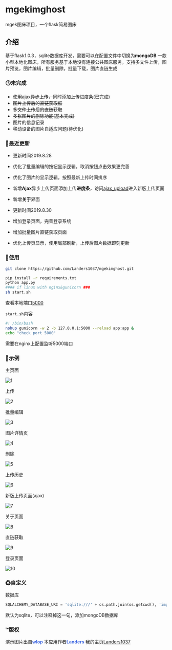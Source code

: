 # mgekimghost
mgek图床项目，一个flask简易图床

## 介绍

基于flask1.0.3，sqlite数据库开发，需要可以在配置文件中切换为**mongoDB**
一款小型本地化图床，所有服务基于本地没有连接公共图床服务，支持多文件上传，图片预览，图片编辑，批量删除，批量下载，图片直链生成

### 🕓未完成

- ~~使用ajax异步上传，同时添加上传进度条(已完成)~~
- ~~图片上传后的直链获取框~~
- ~~多文件上传后的直链获取~~
- ~~多张图片的删除功能(基本完成)~~
- 图片的信息记录
- 移动设备的图片自适应问题(待优化)

### 🚀最近更新

- 更新时间2019.8.28
- 优化了批量编辑的按钮显示逻辑，取消按钮点击效果更完善
- 优化了图片的显示逻辑，按照最新上传时间排序
- 新增**Ajax**异步上传页面添加上传**进度条**，访问[ajax_upload](/upload_new/)进入新版上传页面
- 新增**关于**界面

- 更新时间2019.8.30
- 增加登录页面，完善登录系统
- 增加批量图片直链获取页面
- 优化上传页显示，使用局部刷新，上传后图片数据即刻更新

### 🔵使用

```bash
git clone https://github.com/Landers1037/mgekimghost.git
```

```bash
pip install -r requirements.txt
python app.py
#### if linux with nginx&gunicorn ###
sh start.sh
```

查看本地端口[5000](http://127.0.0.1:5000)

`start.sh`内容

```bash
#! /bin/bash
nohup gunicorn -w 2 -b 127.0.0.1:5000 --reload app:app &
echo "check port 5000"
```

需要在nginx上配置监听5000端口

### 🔷示例

主页面

![1](http://file.mgek.cc/images/mgek/imgshost/demo1.jpg)

上传

![2](http://file.mgek.cc/images/mgek/imgshost/demo2.jpg)

批量编辑

![3](http://file.mgek.cc/images/mgek/imgshost/demo3.jpg)

图片详情页

![4](http://file.mgek.cc/images/mgek/imgshost/demo4.jpg)

删除

![5](http://file.mgek.cc/images/mgek/imgshost/demo5.jpg)

上传历史

![6](http://file.mgek.cc/images/mgek/imgshost/demo6.jpg)

新版上传页面(ajax)

![7](http://file.mgek.cc/images/mgek/imgshost/demo7.jpg)

关于页面

![8](http://file.mgek.cc/images/mgek/imgshost/demo8.jpg)

直链获取

![9](http://file.mgek.cc/images/mgek/imgshost/demo9.jpg)

登录页面

![10](http://file.mgek.cc/images/mgek/imgshost/demo10.jpg)

### ♻自定义

数据库

```python
SQLALCHEMY_DATABASE_URI = 'sqlite:///' + os.path.join(os.getcwd(), 'img.db')
```

默认为sqlite，可以注释掉这一句，添加mongoDB数据库

### ™版权

演示图片出自<strong style="color:royalblue">wlop</strong>
本应用作者<strong style="color:royalblue">Landers</strong>
我的主页<a href="http://lrenj.top">Landers1037</a>

